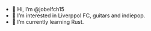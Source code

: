 - 👋 Hi, I’m @jobelfch15
- 👀 I’m interested in Liverppol FC, guitars and indiepop.
- 🌱 I’m currently learning Rust.


<!---
jobelfch15/jobelfch15 is a ✨ special ✨ repository because its `README.md` (this file) appears on your GitHub profile.
You can click the Preview link to take a look at your changes.
--->
